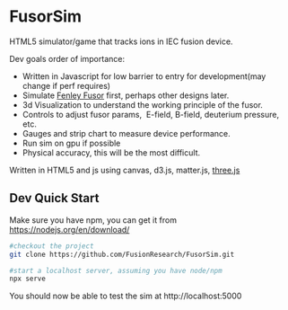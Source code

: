 # FusorSim
HTML5 simulator/game that tracks ions in IEC fusion device.


Dev goals order of importance:
* Written in Javascript for low barrier to entry for development(may change if perf requires)
* Simulate [Fenley Fusor](http://www.ddprofusion.com/) first, perhaps other designs later.
* 3d Visualization to understand the working principle of the fusor.
* Controls to adjust fusor params,  E-field, B-field, deuterium pressure, etc.
* Gauges and strip chart to measure device performance.
* Run sim on gpu if possible
* Physical accuracy, this will be the most difficult. 


Written in HTML5 and js using canvas, d3.js, matter.js, [three.js](https://threejs.org/)


## Dev Quick Start
Make sure you have npm, you can get it from https://nodejs.org/en/download/
 
``` bash
#checkout the project
git clone https://github.com/FusionResearch/FusorSim.git  

#start a localhost server, assuming you have node/npm
npx serve
```

You should now be able to test the sim at  http://localhost:5000
